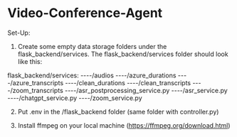 # Video-Conference-Agent

Set-Up:

1. Create some empty data storage folders under the flask_backend/services.
The flask_backend/services folder should look like this:

flask_backend/services:
----/audios
----/azure_durations
----/azure_transcripts
----/clean_durations
----/clean_transcripts
----/zoom_transcripts
----/asr_postprocessing_service.py
----/asr_service.py
----/chatgpt_service.py
----/zoom_service.py

2. Put .env in the /flask_backend folder (same folder with controller.py)

3. Install ffmpeg on your local machine (https://ffmpeg.org/download.html)
